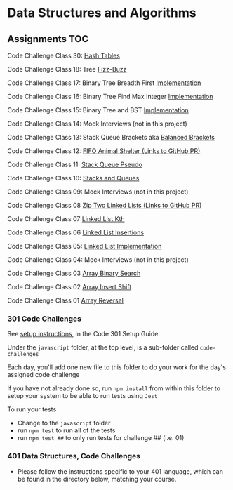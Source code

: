 # Data Structures and Algorithms

## Assignments TOC

Code Challenge Class 30: [Hash Tables](./java/datastructures/res/hashtables/hash-table-README.md)

Code Challenge Class 18: Tree [Fizz-Buzz](./java/datastructures/res/trees/README-tree-fizz-buzz.md)

Code Challenge Class 17: Binary Tree Breadth First [Implementation](./java/datastructures/res/trees/tree-breadth-first.md)

Code Challenge Class 16: Binary Tree Find Max Integer [Implementation](./java/datastructures/res/trees/treemax-readme.md)

Code Challenge Class 15: Binary Tree and BST [Implementation](./java/datastructures/res/trees/README-trees.md)

Code Challenge Class 14: Mock Interviews (not in this project)

Code Challenge Class 13: Stack Queue Brackets aka [Balanced Brackets](./java/datastructures/res/stack-and-queue/BalancedBracketsREADME.md)

Code Challenge Class 12: [FIFO Animal Shelter (Links to GitHub PR)](https://github.com/mScottEvans/data-structures-and-algorithms/pull/36)

Code Challenge Class 11: [Stack Queue Pseudo](./java/datastructures/res/stack-and-queue/PseudoQueueREADME.md)

Code Challenge Class 10: [Stacks and Queues](./java/datastructures/res/stack-and-queue/stacks-and-queues-README.md)

Code Challenge Class 09: Mock Interviews (not in this project)

Code Challenge Class 08 [Zip Two Linked Lists (Links to GitHub PR)](https://github.com/AbdulahiMohamud/data-structures-and-algorithms/pull/21)

Code Challenge Class 07 [Linked List Kth](./java/datastructures/res/linked-lists/linked-lists-README.md)

Code Challenge Class 06 [Linked List Insertions](./java/datastructures/res/linked-lists/linked-lists-README.md)

Code Challenge Class 05: [Linked List Implementation](./java/datastructures/res/linked-lists/linked-lists-README.md)

Code Challenge Class 04: Mock Interviews (not in this project)

Code Challenge Class 03 [Array Binary Search](./java/datastructures/res/array-binary-search/readme.md)

Code Challenge Class 02 [Array Insert Shift](./java/datastructures/res/arr-insert-shift/array-insert-shift.md)

Code Challenge Class 01 [Array Reversal](./java/datastructures/res/array-reverse/README.md)

### 301 Code Challenges

See [setup instructions](https://codefellows.github.io/setup-guide/code-301/3-code-challenges), in the Code 301 Setup Guide.

Under the `javascript` folder, at the top level, is a sub-folder called `code-challenges`

Each day, you'll add one new file to this folder to do your work for the day's assigned code challenge

If you have not already done so, run `npm install` from within this folder to setup your system to be able to run tests using `Jest`

To run your tests

- Change to the `javascript` folder
- run `npm test` to run all of the tests
- run `npm test ##` to only run tests for challenge ## (i.e. 01)

### 401 Data Structures, Code Challenges

- Please follow the instructions specific to your 401 language, which can be found in the directory below, matching your course.
